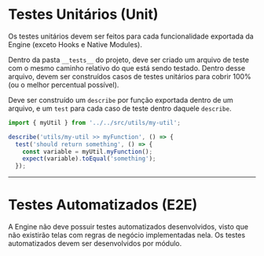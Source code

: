 # Testes Unitários (Unit)

Os testes unitários devem ser feitos para cada funcionalidade exportada da Engine (exceto Hooks e Native Modules).

Dentro da pasta `__tests__` do projeto, deve ser criado um arquivo de teste com o mesmo caminho relativo do que está sendo testado. Dentro desse arquivo, devem ser construídos casos de testes unitários para cobrir 100% (ou o melhor percentual possível).

Deve ser construído um `describe` por função exportada dentro de um arquivo, e um `test` para cada caso de teste dentro daquele `describe`.

```typescript
import { myUtil } from '../../src/utils/my-util';

describe('utils/my-util >> myFunction', () => {
  test('should return something', () => {
    const variable = myUtil.myFunction();
    expect(variable).toEqual('something');
  });
```

---

# Testes Automatizados (E2E)

A Engine não deve possuir testes automatizados desenvolvidos, visto que não existirão telas com regras de negócio implementadas nela. Os testes automatizados devem ser desenvolvidos por módulo.

